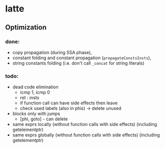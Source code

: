 # latte

## Optimization

### done:
* copy propagation (during SSA phase),
* constant folding and constant propagation (`propagateConstsInsts`),
* string constants folding (i.e. don't call `_concat` for string literals)

### todo:
* dead code elimination
    * icmp 1, icmp 0
    * ret : insts
    * if function call can have side effects then leave
    * check used labels (also in phis) -> delete unused
* blocks only with jumps
    * [phi, goto] - can delete
* same exprs locally (without function calls with side effects) (including getelementptr)
* same exprs globally (without function calls with side effects) (including getelementptr)
